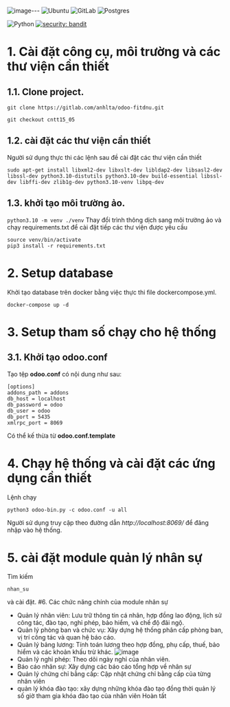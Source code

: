 ![image](https://github.com/user-attachments/assets/b31dbfb1-7c7d-45c4-b06a-8caa5464ce3f)---
![Ubuntu](https://img.shields.io/badge/Ubuntu-E95420?style=for-the-badge&logo=ubuntu&logoColor=white)
![GitLab](https://img.shields.io/badge/gitlab-%23181717.svg?style=for-the-badge&logo=gitlab&logoColor=white)
![Postgres](https://img.shields.io/badge/postgres-%23316192.svg?style=for-the-badge&logo=postgresql&logoColor=white)

![Python](https://img.shields.io/badge/python-v3.8+-blue.svg)
[![security: bandit](https://img.shields.io/badge/security-bandit-yellow.svg)](https://github.com/PyCQA/bandit)



# 1. Cài đặt công cụ, môi trường và các thư viện cần thiết

## 1.1. Clone project.
```
git clone https://gitlab.com/anhlta/odoo-fitdnu.git
```
```
git checkout cntt15_05
```


## 1.2. cài đặt các thư viện cần thiết

Người sử dụng thực thi các lệnh sau đề cài đặt các thư viện cần thiết

```
sudo apt-get install libxml2-dev libxslt-dev libldap2-dev libsasl2-dev libssl-dev python3.10-distutils python3.10-dev build-essential libssl-dev libffi-dev zlib1g-dev python3.10-venv libpq-dev
```
## 1.3. khởi tạo môi trường ảo.

`python3.10 -m venv ./venv`
Thay đổi trình thông dịch sang môi trường ảo và chạy requirements.txt để cài đặt tiếp các thư viện được yêu cầu

```
source venv/bin/activate
pip3 install -r requirements.txt
```

# 2. Setup database

Khởi tạo database trên docker bằng việc thực thi file dockercompose.yml.

`docker-compose up -d`

# 3. Setup tham số chạy cho hệ thống

## 3.1. Khởi tạo odoo.conf

Tạo tệp **odoo.conf** có nội dung như sau:

```
[options]
addons_path = addons
db_host = localhost
db_password = odoo
db_user = odoo
db_port = 5435
xmlrpc_port = 8069
```
Có thể kế thừa từ **odoo.conf.template**


# 4. Chạy hệ thống và cài đặt các ứng dụng cần thiết
Lệnh chạy
```
python3 odoo-bin.py -c odoo.conf -u all
```

Người sử dụng truy cập theo đường dẫn _http://localhost:8069/_ để đăng nhập vào hệ thống.
# 5. cài đặt module quản lý nhân sự
Tìm kiếm 
```
nhan_su 
```
và cài đặt.
#6. Các chức năng chính của module nhân sự 
- Quản lý nhân viên: Lưu trữ thông tin cá nhân, hợp đồng lao động, lịch sử công tác, đào tạo, nghỉ phép, bảo hiểm, và chế độ đãi ngộ.
- Quản lý phòng ban và chức vụ: Xây dựng hệ thống phân cấp phòng ban, vị trí công tác và quan hệ báo cáo.
- Quản lý bảng lương: Tính toán lương theo hợp đồng, phụ cấp, thuế, bảo hiểm và các khoản khấu trừ khác.
![image](https://github.com/user-attachments/assets/af289a64-f4a8-4d56-8988-129e8829cea1)
- Quản lý nghỉ phép: Theo dõi ngày nghỉ của nhân viên.
- Báo cáo nhân sự: Xây dựng các báo cáo tổng hợp về nhân sự
- Quản lý chứng chỉ bằng cấp: Cập nhật chứng chỉ bằng cấp của từng nhân viên
- quản lý khóa đào tạo: xây dựng những khóa đào tạo đồng thời quản lý số giờ tham gia khóa đào tạo của nhân viên
Hoàn tất

    
